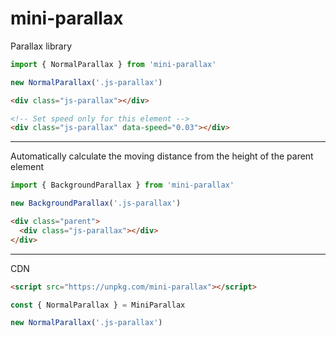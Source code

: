 # mini-parallax
Parallax library

```js
import { NormalParallax } from 'mini-parallax'

new NormalParallax('.js-parallax')
```

```html
<div class="js-parallax"></div>

<!-- Set speed only for this element -->
<div class="js-parallax" data-speed="0.03"></div>
```

---

Automatically calculate the moving distance from the height of the parent element

```js
import { BackgroundParallax } from 'mini-parallax'

new BackgroundParallax('.js-parallax')
```

```html
<div class="parent">
  <div class="js-parallax"></div>
</div>
```

---

CDN

```html
<script src="https://unpkg.com/mini-parallax"></script>
```

```js
const { NormalParallax } = MiniParallax

new NormalParallax('.js-parallax')
```
